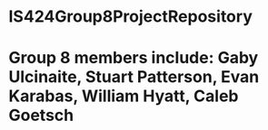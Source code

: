 # IS424Group8ProjectRepository
 
# Group 8 members include: Gaby Ulcinaite, Stuart Patterson, Evan Karabas, William Hyatt, Caleb Goetsch
